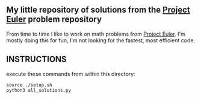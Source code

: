 ## My little repository of solutions from the [Project Euler](https://projecteuler.net/) problem repository

From time to time I like to work on math problems from [Project Euler](https://projecteuler.net/).
I'm mostly doing this for fun, I'm not looking for the fastest, most efficient code.


## INSTRUCTIONS

execute these commands from within this directory:
```
source ./setup.sh
python3 all_solutions.py
```
